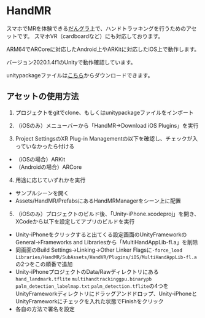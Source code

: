 # HandMR

スマホでMRを体験できる[だんグラ](https://dangla.jp/)上で、ハンドトラッキングを行うためのアセットです。
スマホVR（cardboardなど）にも対応しております。

ARM64でARCoreに対応したAndroid上やARKitに対応したiOS上で動作します。

バージョン2020.1.4f1のUnityで動作確認しています。

unitypackageファイルは[こちら](https://github.com/NON906/HandMR/releases)からダウンロードできます。

## アセットの使用方法

1. プロジェクトをgitでclone、もしくはunitypackageファイルをインポート

2. （iOSのみ）メニューバーから「HandMR→Download iOS Plugins」を実行

3. Project SettingsのXR Plug-in Managementの以下を確認し、チェックが入っていなかったら付ける

- （iOSの場合）ARKit
- （Androidの場合）ARCore

4. 用途に応じていずれかを実行

- サンプルシーンを開く
- Assets/HandMR/PrefabsにあるHandMRManagerをシーン上に配置

5. （iOSのみ）プロジェクトのビルド後、「Unity-iPhone.xcodeproj」を開き、XCodeから以下を設定してアプリのビルドを実行

- Unity-iPhoneをクリックすると出てくる設定画面のUnityFrameworkのGeneral→Frameworks and Librariesから「MultiHandAppLib-fl.a」を削除
- 同画面のBuild Settings→Linking→Other Linker Flagsに``-force_load`` ``Libraries/HandMR/SubAssets/HandVR/Plugins/iOS/MultiHandAppLib-fl.a``の2つをこの順番で追加
- Unity-iPhoneプロジェクトのData/Rawディレクトリにある``hand_landmark.tflite`` ``multihandtrackinggpu.binarypb`` ``palm_detection_labelmap.txt`` ``palm_detection.tflite``の4つをUnityFrameworkディレクトリにドラッグアンドドロップ、Unity-iPhoneとUnityFrameworkにチェックを入れた状態でFinishをクリック
- 各自の方法で署名を設定
